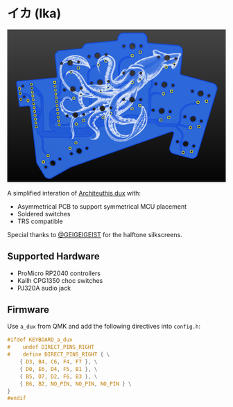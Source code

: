 # イカ (Ika)

![ika](ika_left_pcb.png)

A simplified interation of [Architeuthis dux](https://github.com/tapioki/cephalopoda/tree/main/Architeuthis%20dux) with:

* Asymmetrical PCB to support symmetrical MCU placement
* Soldered switches
* TRS compatible

Special thanks to [@GEIGEIGEIST](https://github.com/GEIGEIGEIST) for the halftone silkscreens.

## Supported Hardware

* ProMicro RP2040 controllers
* Kailh CPG1350 choc switches
* PJ320A audio jack

## Firmware

Use `a_dux` from QMK and add the following directives into `config.h`:
```c
#ifdef KEYBOARD_a_dux
#    undef DIRECT_PINS_RIGHT
#    define DIRECT_PINS_RIGHT { \
    { D3, B4, C6, F4, F7 }, \
    { D0, E6, D4, F5, B1 }, \
    { B5, D7, D2, F6, B3 }, \
    { B6, B2, NO_PIN, NO_PIN, NO_PIN } \
}
#endif
```
